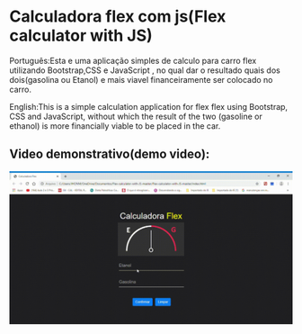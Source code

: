 # Calculadora flex com js(Flex calculator with JS)
Português:Esta e uma aplicação simples de calculo para carro flex utilizando Bootstrap,CSS e JavaScript , no qual dar o resultado quais dos dois(gasolina ou Etanol) e mais viavel financeiramente ser colocado no carro.

English:This is a simple calculation application for flex flex using Bootstrap, CSS and JavaScript, without which the result of the two (gasoline or ethanol) is more financially viable to be placed in the car.

## Video demonstrativo(demo video):
![alt text]( https://github.com/jhony2488/Flex-calculator-with-JS/blob/master/Calculadora-Flex-Google-Chrome-2020-01-25-19-57-49.gif "Video demonstrativo")

